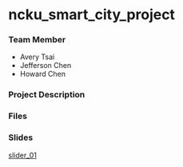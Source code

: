 # ncku_smart_city_project

### Team Member
- Avery Tsai
- Jefferson Chen
- Howard Chen

### Project Description

### Files

### Slides
[slider_01](https://docs.google.com/presentation/d/1xZ4wIk5hot0_IO1g8GmCoDnGwv1rD4hnmAgITf33iq4/edit#slide=id.g2cd719cc023_4_0)
